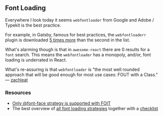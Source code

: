 ## Font Loading

Everywhere I look today it seems `webfontloader` from Google and Adobe / Typekit is the best practice.

For example, in Gatsby, famous for best practices, the `webfontloaderr` plugin is downloaded [5 times more](https://www.gatsbyjs.org/plugins/?=font) than the second in the list.

What's alarming though is that in `awesome-react` there are 0 results for a `font` search. This means the `webfontloader` has a monopoly, and/or, font loading is underrated in React.

What's re-assuring is that `webfontloader` is "the most well rounded approach that will be good enough for most use cases: FOUT with a Class." &mdash; [zachleat](https://www.zachleat.com/web/comprehensive-webfonts/)

### Resources

- [Only @font-face strategy is supported with FOIT](https://stackoverflow.com/questions/42675725/isolated-styled-components-with-font-face)
- The best overview of [all font loading strategies](https://www.zachleat.com/web/comprehensive-webfonts/) together with a [checklist](https://www.zachleat.com/web/font-checklist/)
